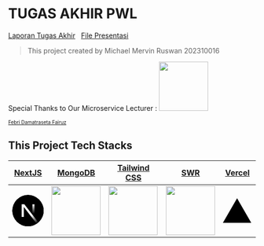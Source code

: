 # TUGAS AKHIR PWL

[Laporan Tugas Akhir](/Laporan%20Tugas%20Akhir%20PWL%20-%20Michael%20Mervin%20Ruswan%20202310016%20TI-20-PA.pdf)
&nbsp;
[File Presentasi](/Presentasi_Michael%20Mervin%20Ruswan%20202310016%20Kampung%20Perca.pdf)
&nbsp;

>This project created by Michael Mervin Ruswan 202310016

Special Thanks to Our Microservice Lecturer :
<a href="https://github.com/FebryFairuz"><img src="https://avatars.githubusercontent.com/u/1103950?v=4" width="100px;" alt=""/><p style="font-size:10px">Febri Damatraseta Fairuz</p></a>

## This Project Tech Stacks
| [NextJS](https://nextjs.org/)      | [MongoDB](https://www.mongodb.com/)      | [Tailwind CSS](https://tailwindcss.com/)      | [SWR](https://swr.vercel.app/)      | [Vercel](https://vercel.com/)    |
|-------------|-------------|-------------|-------------|-------------|
| <svg aria-label="Next.js logomark" class="next-mark_root__iLw9v" height="80" role="img" viewBox="0 0 180 180" width="80"><mask height="180" id=":R0:mask0_408_134" maskUnits="userSpaceOnUse" style="mask-type:alpha" width="180" x="0" y="0"><circle cx="90" cy="90" fill="black" r="90"></circle></mask><g mask="url(#:R0:mask0_408_134)"><circle cx="90" cy="90" data-circle="true" fill="black" r="90"></circle><path d="M149.508 157.52L69.142 54H54V125.97H66.1136V69.3836L139.999 164.845C143.333 162.614 146.509 160.165 149.508 157.52Z" fill="url(#:R0:paint0_linear_408_134)"></path><rect fill="url(#:R0:paint1_linear_408_134)" height="72" width="12" x="115" y="54"></rect></g><defs><linearGradient gradientUnits="userSpaceOnUse" id=":R0:paint0_linear_408_134" x1="109" x2="144.5" y1="116.5" y2="160.5"><stop stop-color="white"></stop><stop offset="1" stop-color="white" stop-opacity="0"></stop></linearGradient><linearGradient gradientUnits="userSpaceOnUse" id=":R0:paint1_linear_408_134" x1="121" x2="120.799" y1="54" y2="106.875"><stop stop-color="white"></stop><stop offset="1" stop-color="white" stop-opacity="0"></stop></linearGradient></defs></svg> | <img src="https://upload.wikimedia.org/wikipedia/commons/thumb/9/93/MongoDB_Logo.svg/2560px-MongoDB_Logo.svg.png" width="100"> | <img src="https://yt3.googleusercontent.com/ikv41jMTr1uHGdILrJhvbfVJcDt4oqhwApKX37TjAleF_cRPbF2W-waj7uMnS5JySvnlvAlTCg=s900-c-k-c0x00ffffff-no-rj" width="100"> | <img src="https://encrypted-tbn0.gstatic.com/images?q=tbn:ANd9GcTL8fkc-xNkLvO4Kzm0ipy2gTV3N-sf6J_dng&usqp=CAU" width="100"> | <svg width="76" height="65" viewBox="0 0 76 65" fill="none" xmlns="http://www.w3.org/2000/svg"><path d="M37.5274 0L75.0548 65H0L37.5274 0Z" fill="#000000"/></svg>|
